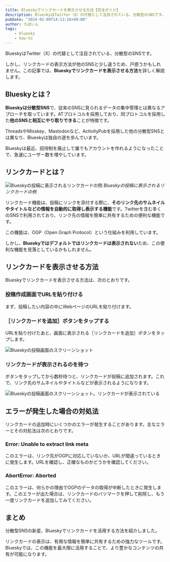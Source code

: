 ```yaml
---
title: Blueskyでリンクカードを表示させる方法【完全ガイド】
description: BlueskyはTwitter（X）の代替として注目されている、分散型のSNSです。しかし、リンクカードの表示方法が他のSNSと少し違うため、戸惑うかもしれません。この記事では、Blueskyでリンクカードを表示させる方法を詳しく解説します。
pubDate: "2024-02-09T14:13:18+09:00"
author: ろぼいん
tags:
    - bluesky
    - how-to
---
```


BlueskyはTwitter（X）の代替として注目されている、分散型のSNSです。

しかし、リンクカードの表示方法が他のSNSと少し違うため、戸惑うかもしれません。この記事では、**Blueskyでリンクカードを表示させる方法**を詳しく解説します。

## Blueskyとは？

**Blueskyは分散型SNS**で、従来のSNSに見られるデータの集中管理とは異なるアプローチを取っています。ATプロトコルを採用しており、同プロトコルを採用した**他のSNSと相互にやり取りできる**ことが特徴です。

ThreadsやMisskey、Mastodonなど、ActivityPubを採用した他の分散型SNSとは異なり、Blueskyは独自の道を歩んでいます。

Blueskyは最近、招待制を廃止して誰でもアカウントを作れるようになったことで、急速にユーザー数を増やしています。

## リンクカードとは？

![Blueskyの投稿に表示されるリンクカードの例](image-1.png)
*Blueskyの投稿に表示されるリンクカードの例*

リンクカード機能は、投稿にリンクを添付する際に、**そのリンク先のサムネイルやタイトルなどの情報を自動的に取得し表示する機能**です。Twitterを含む多くのSNSで利用されており、リンク先の情報を簡単に共有するための便利な機能です。

この機能は、OGP（Open Graph Protocol）という仕組みを利用しています。

しかし、**Blueskyではデフォルトではリンクカードは表示されない**ため、この便利な機能を見落としているかもしれません。

## リンクカードを表示させる方法

Blueskyでリンクカードを表示させる方法は、次のとおりです。

### 投稿作成画面でURLを貼り付ける

まず、投稿したい内容の中にWebページのURLを貼り付けます。

### ［リンクカードを追加］ボタンをタップする

URLを貼り付けたあと、画面に表示される［リンクカードを追加］ボタンをタップします。

![Blueskyの投稿画面のスクリーンショット](image.png)

### リンクカードが表示されるのを待つ

ボタンをタップしてから数秒待つと、リンクカードが投稿に追加されます。これで、リンク先のサムネイルやタイトルなどが表示されるようになります。

![Blueskyの投稿画面のスクリーンショット。リンクカードが表示されている](Screenshot_20240209-140801.png)

## エラーが発生した場合の対処法

リンクカードの追加時にいくつかのエラーが発生することがあります。主なエラーとその対処法は次のとおりです。

### Error: Unable to extract link meta

このエラーは、リンク先がOGPに対応していないか、URLが間違っているときに発生します。URLを確認し、正確なものかどうかを確認してください。

### AbortError: Aborted

このエラーは、何らかの理由でOGPのデータの取得が中断したときに発生します。このエラーが出た場合は、リンクカードのバツマークを押して削除し、もう一度リンクカードを追加してみてください。

## まとめ

分散型SNSの新星、Blueskyでリンクカードを活用する方法を紹介しました。

リンクカードの表示は、有用な情報を簡単に共有するための強力なツールです。Blueskyでは、この機能を最大限に活用することで、より豊かなコンテンツの共有が可能になります。
